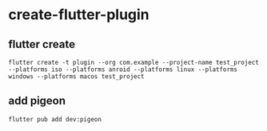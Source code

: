 # create-flutter-plugin
## flutter create
```shell
flutter create -t plugin --org com.example --project-name test_project --platforms iso --platforms anroid --platforms linux --platforms windows --platforms macos test_project
```
## add pigeon
```shell
flutter pub add dev:pigeon
```
